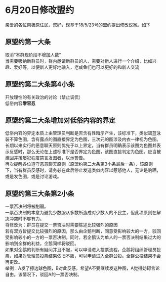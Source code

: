 # 6月20日修改盟约
亲爱的各位南极原住民，您好，现基于18/5/23号的盟约提出修改议案。如下
## 原盟约第一大条
取消“本群现阶段不增加人数”  
当需要吸纳新群员时，群内邀请新群员的人，需要对新人进行一个介绍，比如兴趣、爱好等，以便新人更好地融入，老咸鱼们也可以更好的和新人交流  
## 原盟约第二大条第4小条
开放理性的有关政治的讨论（禁止调侃）  
低俗内容**零容忍**
## 原盟约第二大条增加对低俗内容的界定
低俗内容的界定本质上由管理员判断是否含有性暗示产生，该标准下，类似碧蓝泳装不算色图，含有露点的图直接界定为色图，三次元的图涉及内衣一律视为色图。  
长期以来实行的恶意聊天原则优先于以上界定，当有群员明确表示该图为色图并表示反感时，那么无论在上述标准下是否界定为色图，该图直接判定为色图。应当被撤回并按屡犯程度禁言发图者，以示警告。  
再次提醒各位遵守恶意聊天原则（原盟约第二大条第3小条最后一条），该原则下，当有群员反感时，请务必在此后停止发送类似内容以惹怒他人，无论是豹晒，或是发色图，或是讨论游戏。  
## 原盟约第三大条第2小条
一票否决制将被削弱。  
一票否决制的本意为避免少数服从多数所造成对少数人的不民主，但此项原则在解决冲突时不够有力。  
将修改为：群员在提交一票否决时需要陈述比较强烈的原因  
若有双方皆提交比较强烈的原因，那么由企鹅判断，同意受影响较大的一方，驳回受影响较小的一方的一票否决制。同时，若企鹅认为单人的一票否决制结果过大的影响到全群的利益，企鹅同样将驳回。  
如果对企鹅的判断有疑问并且不服，可以申请进入投票流程，企鹅将组织管理员投票，如果对管理员投票结果依旧不服，可以申请进入全群公投。全群公投结果不会再更改。  
举例：A发了擦边球色图，B对此反感，希望A不要继续发这种图，A觉得妨碍言论自由。该情况下，驳回A的一票否决制。  

